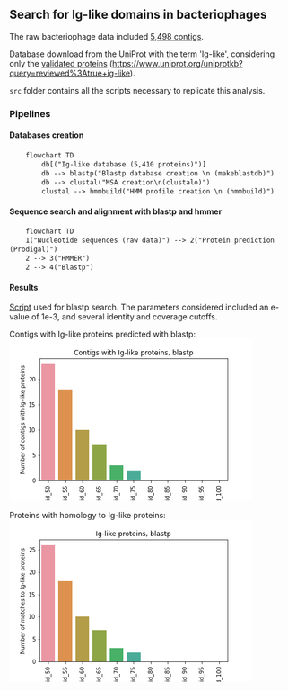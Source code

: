 ## Search for Ig-like domains in bacteriophages

The raw bacteriophage data included <a href="./00_data/Fagoma_Raton_5498.fasta">5,498 contigs</a>.

Database download from the UniProt with the term 'Ig-like', considering only the <a href="./01_databases/uniprotkb_ig_like_AND_reviewed_true_2023_09_30.fasta">validated proteins</a> (https://www.uniprot.org/uniprotkb?query=reviewed%3Atrue+ig-like).

`src` folder contains all the scripts necessary to replicate this analysis.

### Pipelines

#### Databases creation
```mermaid
    flowchart TD
        db[("Ig-like database (5,410 proteins)")]
        db --> blastp("Blastp database creation \n (makeblastdb)")
        db --> clustal("MSA creation\n(clustalo)")
        clustal --> hmmbuild("HMM profile creation \n (hmmbuild)")
```

#### Sequence search and alignment with blastp and hmmer
```mermaid
    flowchart TD
    1("Nucleotide sequences (raw data)") --> 2("Protein prediction (Prodigal)")
    2 --> 3("HMMER")
    2 --> 4("Blastp")
```

#### Results

<a href="./src/blastp.sh">Script</a> used for blastp search. The parameters considered included an e-value of 1e-3, and several identity and coverage cutoffs.

Contigs with Ig-like proteins predicted with blastp:
<img src="./graphs/blastp_results_contigs.png" alt="blastp results contigs"/>

Proteins with homology to Ig-like proteins:
<img src="./graphs/blastp_results.png" alt="blastp results"/>

